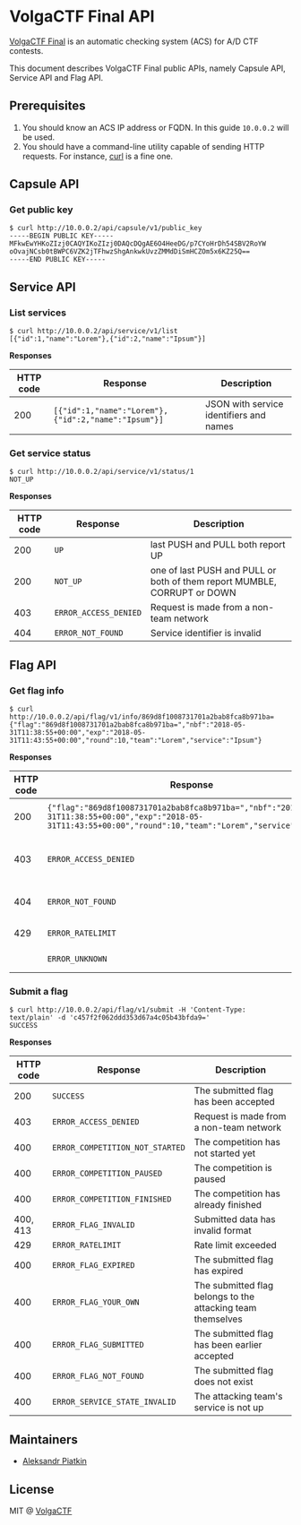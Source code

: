 # VolgaCTF Final API

[VolgaCTF Final](https://github.com/VolgaCTF/volgactf-final) is an automatic checking system (ACS) for A/D CTF contests.

This document describes VolgaCTF Final public APIs, namely Capsule API, Service API and Flag API.

## Prerequisites
1. You should know an ACS IP address or FQDN. In this guide `10.0.0.2` will be used.
2. You should have a command-line utility capable of sending HTTP requests. For instance, [curl](http://curl.haxx.se) is a fine one.

## Capsule API
### Get public key
```
$ curl http://10.0.0.2/api/capsule/v1/public_key
-----BEGIN PUBLIC KEY-----
MFkwEwYHKoZIzj0CAQYIKoZIzj0DAQcDQgAE6O4HeeDG/p7CYoHrDh54SBV2RoYW
oOvajNCsb0tBWPC6VZK2jTFhwzShgAnkwkUvzZMMdDiSmHCZOm5x6KZ25Q==
-----END PUBLIC KEY-----
```

## Service API
### List services

```
$ curl http://10.0.0.2/api/service/v1/list
[{"id":1,"name":"Lorem"},{"id":2,"name":"Ipsum"}]
```

**Responses**

| HTTP code | Response | Description |
|-----------|----------|-------------|
| 200 | `[{"id":1,"name":"Lorem"},{"id":2,"name":"Ipsum"}]` | JSON with service identifiers and names |

### Get service status
```
$ curl http://10.0.0.2/api/service/v1/status/1
NOT_UP
```

**Responses**

| HTTP code | Response | Description |
|-----------|----------|-------------|
| 200 | `UP` | last PUSH and PULL both report UP |
| 200 | `NOT_UP` | one of last PUSH and PULL or both of them report MUMBLE, CORRUPT or DOWN |
| 403 | `ERROR_ACCESS_DENIED` | Request is made from a non-team network |
| 404 | `ERROR_NOT_FOUND` | Service identifier is invalid |

## Flag API
### Get flag info

```
$ curl http://10.0.0.2/api/flag/v1/info/869d8f1008731701a2bab8fca8b971ba=
{"flag":"869d8f1008731701a2bab8fca8b971ba=","nbf":"2018-05-31T11:38:55+00:00","exp":"2018-05-31T11:43:55+00:00","round":10,"team":"Lorem","service":"Ipsum"}
```

**Responses**

| HTTP code | Response | Description |
|-----------|----------|-------------|
| 200 | `{"flag":"869d8f1008731701a2bab8fca8b971ba=","nbf":"2018-05-31T11:38:55+00:00","exp":"2018-05-31T11:43:55+00:00","round":10,"team":"Lorem","service":"Ipsum"}` | JSON with flag metadata |
| 403 | `ERROR_ACCESS_DENIED` | Request is made from a non-team network |
| 404 | `ERROR_NOT_FOUND` | The flag does not exist |
| 429 | `ERROR_RATELIMIT` | Rate limit exceeded |
| | `ERROR_UNKNOWN` | General error |

### Submit a flag
```
$ curl http://10.0.0.2/api/flag/v1/submit -H 'Content-Type: text/plain' -d 'c457f2f062ddd353d67a4c05b43bfda9='
SUCCESS
```

**Responses**

| HTTP code | Response | Description |
|-----------|----------|-------------|
| 200 | `SUCCESS` | The submitted flag has been accepted |
| 403 | `ERROR_ACCESS_DENIED` | Request is made from a non-team network |
| 400 | `ERROR_COMPETITION_NOT_STARTED` | The competition has not started yet |
| 400 | `ERROR_COMPETITION_PAUSED` | The competition is paused |
| 400 | `ERROR_COMPETITION_FINISHED` | The competition has already finished |
| 400, 413 | `ERROR_FLAG_INVALID` | Submitted data has invalid format |
| 429 | `ERROR_RATELIMIT` | Rate limit exceeded |
| 400 | `ERROR_FLAG_EXPIRED` | The submitted flag has expired |
| 400 | `ERROR_FLAG_YOUR_OWN` | The submitted flag belongs to the attacking team themselves |
| 400 | `ERROR_FLAG_SUBMITTED` | The submitted flag has been earlier accepted |
| 400 | `ERROR_FLAG_NOT_FOUND` | The submitted flag does not exist |
| 400 | `ERROR_SERVICE_STATE_INVALID` | The attacking team's service is not up |

## Maintainers

- [Aleksandr Piatkin](https://github.com/aspyatkin)

## License
MIT @ [VolgaCTF](https://github.com/VolgaCTF)
